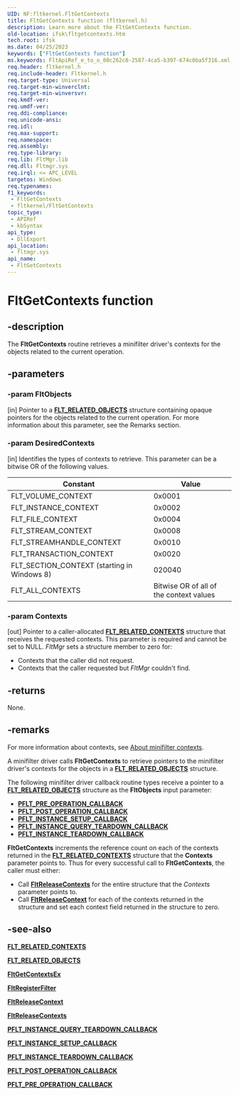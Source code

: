 ```yaml
---
UID: NF:fltkernel.FltGetContexts
title: FltGetContexts function (fltkernel.h)
description: Learn more about the FltGetContexts function.
old-location: ifsk\fltgetcontexts.htm
tech.root: ifsk
ms.date: 04/25/2023
keywords: ["FltGetContexts function"]
ms.keywords: FltApiRef_e_to_o_80c262c0-2587-4ca5-b397-674c0ba5f316.xml, FltGetContexts, FltGetContexts routine [Installable File System Drivers], fltkernel/FltGetContexts, ifsk.fltgetcontexts
req.header: fltkernel.h
req.include-header: Fltkernel.h
req.target-type: Universal
req.target-min-winverclnt: 
req.target-min-winversvr: 
req.kmdf-ver: 
req.umdf-ver: 
req.ddi-compliance: 
req.unicode-ansi: 
req.idl: 
req.max-support: 
req.namespace: 
req.assembly: 
req.type-library: 
req.lib: FltMgr.lib
req.dll: Fltmgr.sys
req.irql: <= APC_LEVEL
targetos: Windows
req.typenames: 
f1_keywords:
 - FltGetContexts
 - fltkernel/FltGetContexts
topic_type:
 - APIRef
 - kbSyntax
api_type:
 - DllExport
api_location:
 - fltmgr.sys
api_name:
 - FltGetContexts
---
```


# FltGetContexts function

## -description

The **FltGetContexts** routine retrieves a minifilter driver's contexts for the objects related to the current operation.

## -parameters

### -param FltObjects

[in] Pointer to a [**FLT_RELATED_OBJECTS**](ns-fltkernel-_flt_related_objects.md) structure containing opaque pointers for the objects related to the current operation. For more information about this parameter, see the Remarks section.

### -param DesiredContexts

[in] Identifies the types of contexts to retrieve. This parameter can be a bitwise OR of the following values.

| Constant | Value |
| -------- | ----- |
| FLT_VOLUME_CONTEXT                              | 0x0001 |
| FLT_INSTANCE_CONTEXT                            | 0x0002 |
| FLT_FILE_CONTEXT                                | 0x0004 |
| FLT_STREAM_CONTEXT                              | 0x0008 |
| FLT_STREAMHANDLE_CONTEXT                        | 0x0010 |
| FLT_TRANSACTION_CONTEXT                         | 0x0020 |
| FLT_SECTION_CONTEXT (starting in Windows 8)     | 020040 |
| FLT_ALL_CONTEXTS                                | Bitwise OR of all of the context values |

### -param Contexts

[out] Pointer to a caller-allocated [**FLT_RELATED_CONTEXTS**](ns-fltkernel-_flt_related_contexts.md) structure that receives the requested contexts. This parameter is required and cannot be set to NULL. *FltMgr* sets a structure member to zero for:

* Contexts that the caller did not request.
* Contexts that the caller requested but *FltMgr* couldn't find.

## -returns

None.

## -remarks

For more information about contexts, see [About minifilter contexts](/windows-hardware/drivers/ifs/managing-contexts-in-a-minifilter-driver).

A minifilter driver calls **FltGetContexts** to retrieve pointers to the minifilter driver's contexts for the objects in a [**FLT_RELATED_OBJECTS**](ns-fltkernel-_flt_related_objects.md) structure.

The following minifilter driver callback routine types receive a pointer to a [**FLT_RELATED_OBJECTS**](ns-fltkernel-_flt_related_objects.md) structure as the **FltObjects** input parameter:

* [**PFLT_PRE_OPERATION_CALLBACK**](nc-fltkernel-pflt_pre_operation_callback.md)
* [**PFLT_POST_OPERATION_CALLBACK**](nc-fltkernel-pflt_post_operation_callback.md)
* [**PFLT_INSTANCE_SETUP_CALLBACK**](nc-fltkernel-pflt_instance_setup_callback.md)
* [**PFLT_INSTANCE_QUERY_TEARDOWN_CALLBACK**](nc-fltkernel-pflt_instance_query_teardown_callback.md)
* [**PFLT_INSTANCE_TEARDOWN_CALLBACK**](nc-fltkernel-pflt_instance_teardown_callback.md)

**FltGetContexts** increments the reference count on each of the contexts returned in the [**FLT_RELATED_CONTEXTS**](ns-fltkernel-_flt_related_contexts.md) structure that the **Contexts** parameter points to. Thus for every successful call to **FltGetContexts**, the caller must either:

* Call [**FltReleaseContexts**](nf-fltkernel-fltreleasecontexts.md) for the entire structure that the *Contexts* parameter points to.
* Call [**FltReleaseContext**](nf-fltkernel-fltreleasecontext.md) for each of the contexts returned in the structure and set each context field returned in the structure to zero.

## -see-also

[**FLT_RELATED_CONTEXTS**](ns-fltkernel-_flt_related_contexts.md)

[**FLT_RELATED_OBJECTS**](ns-fltkernel-_flt_related_objects.md)

[**FltGetContextsEx**](nf-fltkernel-fltgetcontextsex.md)

[**FltRegisterFilter**](nf-fltkernel-fltregisterfilter.md)

[**FltReleaseContext**](nf-fltkernel-fltreleasecontext.md)

[**FltReleaseContexts**](nf-fltkernel-fltreleasecontexts.md)

[**PFLT_INSTANCE_QUERY_TEARDOWN_CALLBACK**](nc-fltkernel-pflt_instance_query_teardown_callback.md)

[**PFLT_INSTANCE_SETUP_CALLBACK**](nc-fltkernel-pflt_instance_setup_callback.md)

[**PFLT_INSTANCE_TEARDOWN_CALLBACK**](nc-fltkernel-pflt_instance_teardown_callback.md)

[**PFLT_POST_OPERATION_CALLBACK**](nc-fltkernel-pflt_post_operation_callback.md)

[**PFLT_PRE_OPERATION_CALLBACK**](nc-fltkernel-pflt_pre_operation_callback.md)
